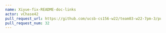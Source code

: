 ```yaml
---
name: Xiyue-fix-README-doc-links
actor: vChase42
pull_request_url: https://github.com/ucsb-cs156-w22/team03-w22-7pm-3/pull/32
pull_request_num: 32
---
```

